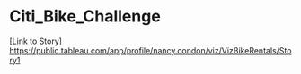 # Citi_Bike_Challenge


[Link to Story] https://public.tableau.com/app/profile/nancy.condon/viz/VizBikeRentals/Story1

